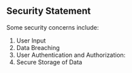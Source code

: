 ## Security Statement
Some security concerns include:
1. User Input
2. Data Breaching
3. User Authentication and Authorization:
4. Secure Storage of Data
